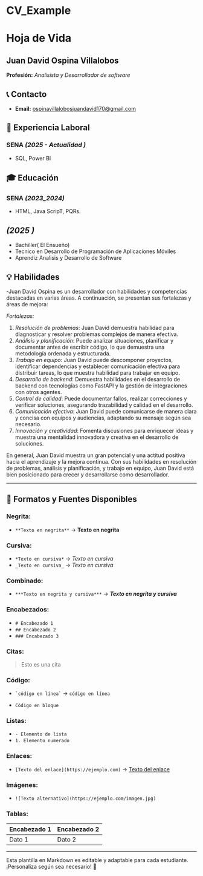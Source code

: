 # CV_Example
# Hoja de Vida

## Juan David Ospina Villalobos
**Profesión:** _Analisista y Desarrollador de software_

## 📞 Contacto
- **Email:** [ospinavillalobosjuandavid170@gmail.com](ospinavillalobosjuandavid170@gmail.com)


## 🏢 Experiencia Laboral
### **SENA** _(2025 - Actualidad  )_
- SQL, Power BI
  

## 🎓 Educación
### **SENA** _(2023_2024)_
- HTML, Java ScripT, PQRs.
## _(2025 )_
- Bachiller( El Ensueño)
- Tecnico en Desarrollo de Programación de Aplicaciones Móviles
- Aprendiz Analisis y Desarrollo de Software

## 💡 Habilidades
-Juan David Ospina es un desarrollador con habilidades y competencias destacadas en varias áreas. A continuación, se presentan sus fortalezas y áreas de mejora:

*Fortalezas:*

1. *Resolución de problemas*: Juan David demuestra habilidad para diagnosticar y resolver problemas complejos de manera efectiva.
2. *Análisis y planificación*: Puede analizar situaciones, planificar y documentar antes de escribir código, lo que demuestra una metodología ordenada y estructurada.
3. *Trabajo en equipo*: Juan David puede descomponer proyectos, identificar dependencias y establecer comunicación efectiva para distribuir tareas, lo que muestra habilidad para trabajar en equipo.
4. *Desarrollo de backend*: Demuestra habilidades en el desarrollo de backend con tecnologías como FastAPI y la gestión de integraciones con otros agentes.
5. *Control de calidad*: Puede documentar fallos, realizar correcciones y verificar soluciones, asegurando trazabilidad y calidad en el desarrollo.
6. *Comunicación efectiva*: Juan David puede comunicarse de manera clara y concisa con equipos y audiencias, adaptando su mensaje según sea necesario.
7. *Innovación y creatividad*: Fomenta discusiones para enriquecer ideas y muestra una mentalidad innovadora y creativa en el desarrollo de soluciones.


En general, Juan David muestra un gran potencial y una actitud positiva hacia el aprendizaje y la mejora continua. Con sus habilidades en resolución de problemas, análisis y planificación, y trabajo en equipo, Juan David está bien posicionado para crecer y desarrollarse como desarrollador.

---

## 🎨 Formatos y Fuentes Disponibles

### **Negrita:**
- `**Texto en negrita**` → **Texto en negrita**

### **Cursiva:**
- `*Texto en cursiva*` → *Texto en cursiva*
- `_Texto en cursiva_` → _Texto en cursiva_

### **Combinado:**
- `***Texto en negrita y cursiva***` → ***Texto en negrita y cursiva***

### **Encabezados:**
- `# Encabezado 1`
- `## Encabezado 2`
- `### Encabezado 3`

### **Citas:**
> Esto es una cita

### **Código:**
- `` `código en línea` `` → `código en línea`
- ```
  Código en bloque
  ```

### **Listas:**
- `- Elemento de lista`
- `1. Elemento numerado`

### **Enlaces:**
- `[Texto del enlace](https://ejemplo.com)` → [Texto del enlace](https://ejemplo.com)

### **Imágenes:**
- `![Texto alternativo](https://ejemplo.com/imagen.jpg)`

### **Tablas:**
| Encabezado 1 | Encabezado 2 |
|-------------|-------------|
| Dato 1     | Dato 2      |

---

Esta plantilla en Markdown es editable y adaptable para cada estudiante. ¡Personaliza según sea necesario! 🎯

